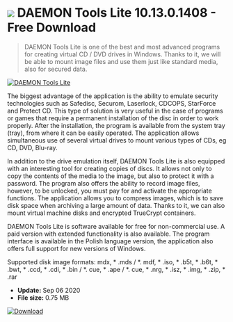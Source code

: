 # ![](https://cdn.softexe.net/static/icon/9/daemon-tools-lite-8616.png) DAEMON Tools Lite 10.13.0.1408  - Free Download

> DAEMON Tools Lite is one of the best and most advanced programs for creating virtual CD / DVD drives in Windows. Thanks to it, we will be able to mount image files and use them just like standard media, also for secured data.

[![DAEMON Tools Lite](https://gallery.dpcdn.pl/imgc/Tools/1432/g_-_420x350_1.5_-_xa9d7264b-82c1-4515-986d-6cfc8775ed02.png)](https://softexe.net/win/system/cd-dvd/daemon-tools-lite:hfpf.html)

The biggest advantage of the application is the ability to emulate security technologies such as Safedisc, Securom, Laserlock, CDCOPS, StarForce and Protect CD. This type of solution is very useful in the case of programs or games that require a permanent installation of the disc in order to work properly. After the installation, the program is available from the system tray (tray), from where it can be easily operated. The application allows simultaneous use of several virtual drives to mount various types of CDs, eg CD, DVD, Blu-ray.
 
 In addition to the drive emulation itself, DAEMON Tools Lite is also equipped with an interesting tool for creating copies of discs. It allows not only to copy the contents of the media to the image, but also to protect it with a password. The program also offers the ability to record image files, however, to be unlocked, you must pay for and activate the appropriate functions. The application allows you to compress images, which is to save disk space when archiving a large amount of data. Thanks to it, we can also mount virtual machine disks and encrypted TrueCrypt containers.
 
 DAEMON Tools Lite is software available for free for non-commercial use. A paid version with extended functionality is also available. The program interface is available in the Polish language version, the application also offers full support for new versions of Windows.
 
 Supported disk image formats:
 mdx, * .mds / *. mdf, * .iso, * .b5t, * .b6t, * .bwt, * .ccd, * .cdi, * .bin / *. cue, * .ape / *. cue, * .nrg, * .isz, * .img, * .zip, * .rar


- **Update:** Sep 06 2020
- **File size:** 0.75 MB

[![Download](https://cdn.softexe.net/static/img/download.png)](https://softexe.net/win/system/cd-dvd/daemon-tools-lite:hfpf.html)

